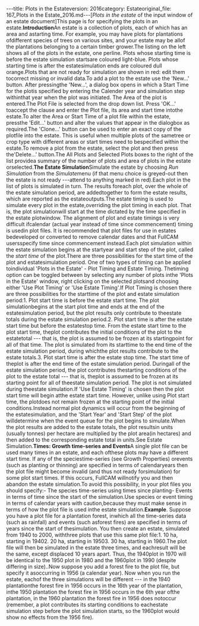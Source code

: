 ---title: Plots in the Estateversion: 2016category: Estateoriginal_file: 167_Plots in the Estate_2016.md---[*Plots in the estate* of the input window of an estate document]This page is for specifying the plots in an estate.**Introduction**An estate is a collection of plots, each of which has an area and astarting time. For example, you may have plots for plantations ofdifferent species of trees on various sites, and your estate may be allof the plantations belonging to a certain timber grower.The listing on the left shows all of the plots in the estate, one perline. Plots whose starting time is before the estate simulation startsare coloured light-blue. Plots whose starting time is after the estatesimulation ends are coloured dull orange.Plots that are not ready for simulation are shown in red: edit them tocorrect missing or invalid data.To add a plot to the estate use the 'New...' button. After pressingthe 'New...', a dialog box opens in which a Start Time for the plotis specified by entering the Calender year and simulation step withinthat year when the plot was initiated. The Area of the plot is entered.The Plot File is selected from the drop down list. Press 'OK...' toaccept the clause and enter the Plot file, its area and start time intothe estate.To alter the Area or Start Time of a plot file within the estate, pressthe 'Edit...' button and alter the values that appear in the dialogbox as required.The 'Clone...' button can be used to enter an exact copy of the plotfile into the estate. This is useful when multiple plots of the sametree or crop type with different areas or start times need to bespecified within the estate.To remove a plot from the estate, select the plot and then press the'Delete...' button.The All Plots and Selected Plots boxes to the right of the list providea summary of the number of plots and area of plots in the estate orselected.**The Estate Simulation**Simulate the estate by choosing *Run Simulation* from the *Simulate*menu (if that menu choice is greyed-out then the estate is not ready ---attend to anything marked in red).Each plot in the list of plots is simulated in turn. The results foreach plot, over the whole of the estate simulation period, are addedtogether to form the estate results, which are reported as the estateoutputs.The estate timing is used to simulate every plot in the estate,overriding the plot timing in each plot. That is, the plot simulationwill start at the time dictated by the time specified in the estate plotwindow. The alignment of plot and estate timings is very difficult ifcalendar (actual year instead of time since commencement) timing is usedin plot files. It is recommended that plot files for use in estates bedeveloped or converted to remove calendar dates and that FullCAM usersspecify time since commencement instead.Each plot simulation within the estate simulation begins at the startyear and start step of the plot, called the *start time* of the plot.There are three possibilities for the start time of the plot and estatesimulation period. One of two types of timing can be applied toindividual 'Plots in the Estate' - Plot Timing and Estate Timing. Thetiming option can be toggled between by selecting any number of plots inthe 'Plots in the Estate' window, right clicking on the selected plotsand choosing either 'Use Plot Timing' or 'Use Estate Timing'.If Plot Timing is chosen there are three possibilities for the starttime of the plot and estate simulation period:1.  Plot start time is before the estate start time. The plot simulationbegins at the start plot time and ends at the end of the estatesimulation period, but the plot results only contribute to theestate totals during the estate simulation period.2.  Plot start time is after the estate start time but before the estatestop time. From the estate start time to the plot start time, theplot contributes the initial conditions of the plot to the estatetotal --- that is, the plot is assumed to be frozen at its startingpoint for all of that time. The plot is simulated from its starttime to the end time of the estate simulation period, during whichthe plot results contribute to the estate totals.3.  Plot start time is after the estate stop time. The start time of theplot is after the end time of the estate simulation period. Duringall of the estate simulation period, the plot contributes thestarting conditions of the plot to the estate total --- that is, theplot is assumed to be frozen at its starting point for all of theestate simulation period. The plot is not simulated during theestate simulation.If 'Use Estate Timing' is chosen then the plot start time will begin atthe estate start time. However, unlike using Plot start time, the plotdoes not remain frozen at the starting point of the initial conditions.Instead normal plot dynamics will occur from the beginning of the estatesimulation, and the 'Start Year' and 'Start Step' of the plot willdetermine when the event queue for the plot begins to simulate.When the plot results are added to the estate totals, the plot resultsin units (usually tonnes) per hectare are multiplied by the plot area(in hectares) and then added to the corresponding estate total in units.See Estate Simulation.**Times: Growth time-series and Events**A single plot file can be used many times in an estate, and each ofthese plots may have a different start time. If any of the speciestime-series (see Growth Properties) orevents (such as planting or thinning) are specified in terms of calendaryears then the plot file might become invalid (and thus not ready forsimulation) for some plot start times. If this occurs, FullCAM willnotify you and then abandon the estate simulation.To avoid this possibility, in your plot files you should specify:- The species time-series using times since planting- Events in terms of time since the start of the simulation.Use species or event timing in terms of calendar years with caution,because they must make sense in terms of how the plot file is used inthe estate simulation.**Example**. Suppose you have a plot file for a plantation forest, inwhich all the time-series data (such as rainfall) and events (such asforest fires) are specified in terms of years since the start of thesimulation. You then create an estate, simulated from 1940 to 2000, withthree plots that use this same plot file:1.  10 ha, starting in 19402.  20 ha, starting in 19503.  30 ha, starting in 1960.The plot file will then be simulated in the estate three times, and eachresult will be the same, except displaced 10 years apart. Thus, the 1940plot in 1970 will be identical to the 1950 plot in 1980 and the 1960plot in 1990 (despite differing in size)..Now suppose you add a forest fire to the plot file, but specify it asoccurring in 1956 (a calendar year). Now when you run the estate, eachof the three simulations will be different --- in the 1940 plantationthe forest fire in 1956 occurs in the 16th year of the plantation, inthe 1950 plantation the forest fire in 1956 occurs in the 6th year ofthe plantation, in the 1960 plantation the forest fire in 1956 does notoccur (remember, a plot contributes its starting conditions to eachestate simulation step before the plot simulation starts, so the 1960plot would show no effects from the 1956 fire).